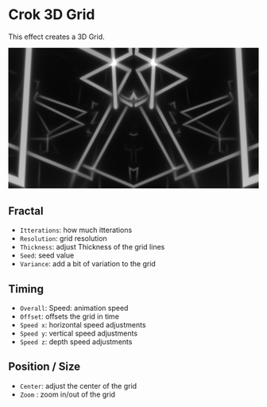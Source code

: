 # Crok 3D Grid

This effect creates a 3D Grid.

![Screenshot](screenshot.jpg)

## Fractal

* `Itterations`: how much itterations
* `Resolution`: grid resolution
* `Thickness`: adjust Thickness of the grid lines
* `Seed`: seed value
* `Variance`: add a bit of variation to the grid

## Timing

* `Overall`: Speed: animation speed
* `Offset`: offsets the grid in time
* `Speed x`: horizontal speed adjustments
* `Speed y`: vertical speed adjustments
* `Speed z`: depth speed adjustments

## Position / Size

* `Center`: adjust the center of the grid
* `Zoom` : zoom in/out of the grid
